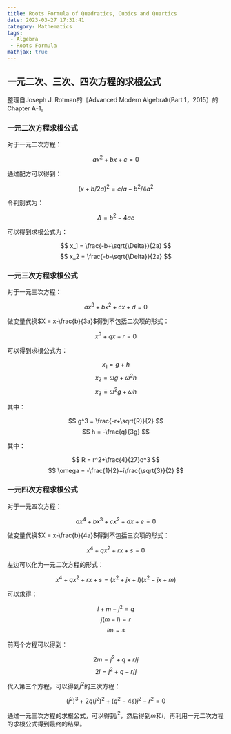 ```yaml
---
title: Roots Formula of Quadratics, Cubics and Quartics
date: 2023-03-27 17:31:41
category: Mathematics
tags:
 - Algebra
 - Roots Formula
mathjax: true
---
```


## 一元二次、三次、四次方程的求根公式

整理自Joseph J. Rotman的《Advanced Modern Algebra》（Part 1，2015）的Chapter A-1。

<!--more-->

### 一元二次方程求根公式

对于一元二次方程：

$$ ax^2+bx+c = 0 $$

通过配方可以得到：

$$ (x+b/2a)^2 = c/a-b^2/4a^2 $$

令判别式为：

$$ \Delta = b^2-4ac $$

可以得到求根公式为：

$$ x_1 = \frac{-b+\sqrt{\Delta}}{2a} $$
$$ x_2 = \frac{-b-\sqrt{\Delta}}{2a} $$

### 一元三次方程求根公式

对于一元三次方程：

$$ ax^3+bx^2+cx+d = 0 $$

做变量代换$X = x-\frac{b}{3a}$得到不包括二次项的形式：

$$ x^3+qx+r= 0 $$

可以得到求根公式为：

$$ x_1 = g+h $$
$$ x_2 = \omega g + \omega ^2 h$$
$$ x_3 = \omega ^2 g + \omega h $$

其中：

$$ g^3 = \frac{-r+\sqrt{R}}{2} $$
$$ h = -\frac{q}{3g} $$

其中：

$$ R = r^2+\frac{4}{27}q^3 $$
$$ \omega = -\frac{1}{2}+i\frac{\sqrt{3}}{2} $$

### 一元四次方程求根公式

对于一元四次方程：

$$ ax^4+bx^3+cx^2+dx+e = 0 $$

做变量代换$X = x-\frac{b}{4a}$得到不包括三次项的形式：

$$ x^4+qx^2+rx+s = 0 $$

左边可以化为一元二次方程的形式：

$$ x^4+qx^2+rx+s = (x^2+jx+l)(x^2-jx+m) $$

可以求得：

$$ l+m-j^2 = q $$
$$ j(m-l) = r $$
$$ lm = s $$

前两个方程可以得到：

$$ 2m = j^2 + q + r/j $$
$$ 2l = j^2 + q - r/j $$

代入第三个方程，可以得到$j^2$的三次方程：

$$ (j^2)^3 + 2q(j^2)^2 + (q^2-4s)j^2 - r^2 = 0 $$

通过一元三次方程的求根公式，可以得到$j^2$，然后得到$m$和$l$，再利用一元二次方程的求根公式得到最终的结果。